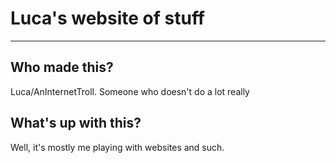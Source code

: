 # Luca's website of stuff
---
## Who made this?
Luca/AnInternetTroll. Someone who doesn't do a lot really

## What's up with this?
Well, it's mostly me playing with websites and such. 

